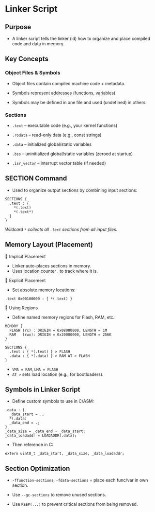 # Linker Script
## Purpose
- A linker script tells the linker (ld) how to organize and place compiled code and data in memory.

## Key Concepts
### Object Files & Symbols
- Object files contain compiled machine code + metadata.

- Symbols represent addresses (functions, variables).

- Symbols may be defined in one file and used (undefined) in others.

### Sections
- `.text` – executable code (e.g., your kernel functions)

- `.rodata` – read-only data (e.g., const strings)

- `.data` – initialized global/static variables

- `.bss` – uninitialized global/static variables (zeroed at startup)

- `.isr_vector` – interrupt vector table (if needed)

## SECTION Command
- Used to organize output sections by combining input sections:

```
SECTIONS {
  .text : {
    *(.text)
    *(.text*)
  }
}
```

*Wildcard `*` collects all `.text` sections from all input files.*

## Memory Layout (Placement)
🧾 Implicit Placement
- Linker auto-places sections in memory.
- Uses location counter . to track where it is.

🧾 Explicit Placement
- Set absolute memory locations:
```
.text 0x00100000 : { *(.text) }
```

🧾 Using Regions
- Define named memory regions for Flash, RAM, etc.:
```
MEMORY {
  FLASH (rx) : ORIGIN = 0x08000000, LENGTH = 1M
  RAM   (rwx): ORIGIN = 0x20000000, LENGTH = 256K
}

SECTIONS {
  .text : { *(.text) } > FLASH
  .data : { *(.data) } > RAM AT > FLASH
}
```
- `VMA = RAM`, `LMA = FLASH`
- `AT >` sets load location (e.g., for bootloaders).

## Symbols in Linker Script
- Define custom symbols to use in C/ASM:
```
.data : {
  _data_start = .;
  *(.data)
  _data_end = .;
}
_data_size = _data_end - _data_start;
_data_loadaddr = LOADADDR(.data);
```

- Then reference in C:
```
extern uint8_t _data_start, _data_size, _data_loadaddr;
```

## Section Optimization
- `-ffunction-sections`, `-fdata-sections` = place each func/var in own section.

- Use `--gc-sections` to remove unused sections.

- Use `KEEP(...)` to prevent critical sections from being removed.